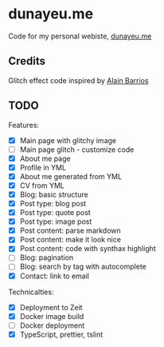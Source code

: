 # dunayeu.me

Code for my personal webiste, [dunayeu.me](https://dunayeu.com/)

## Credits

Glitch effect code inspired by [Alain Barrios](https://codepen.io/AlainBarrios/pen/OEOKgm)

## TODO

Features:
* [x] Main page with glitchy image
* [ ] Main page glitch - customize code
* [x] About me page 
* [x] Profile in YML
* [x] About me generated from YML
* [x] CV from YML
* [x] Blog: basic structure
* [x] Post type: blog post
* [x] Post type: quote post
* [x] Post type: image post
* [x] Post content: parse markdown
* [x] Post content: make it look nice
* [x] Post content: code with synthax highlight
* [ ] Blog: pagination
* [ ] Blog: search by tag with autocomplete
* [x] Contact: link to email

Technicalties:
* [x] Deployment to Zeit
* [x] Docker image build
* [ ] Docker deployment
* [x] TypeScript, prettier, tslint
